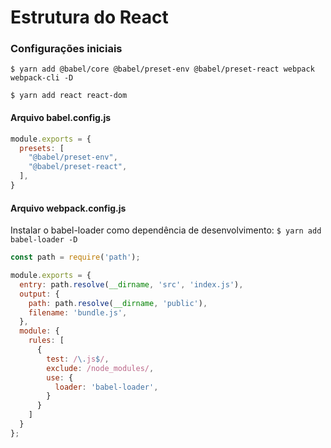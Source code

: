 # Estrutura do React

### Configurações iniciais

```console
$ yarn add @babel/core @babel/preset-env @babel/preset-react webpack webpack-cli -D
```

```console
$ yarn add react react-dom
```

#### Arquivo babel.config.js

```js
module.exports = {
  presets: [
    "@babel/preset-env",
    "@babel/preset-react",
  ],
}
```
#### Arquivo webpack.config.js

Instalar o babel-loader como dependência de desenvolvimento: `$ yarn add babel-loader -D`

```js
const path = require('path');

module.exports = {
  entry: path.resolve(__dirname, 'src', 'index.js'),
  output: {
    path: path.resolve(__dirname, 'public'),
    filename: 'bundle.js',
  },
  module: {
    rules: [
      {
        test: /\.js$/,
        exclude: /node_modules/,
        use: {
          loader: 'babel-loader',
        }
      }
    ]
  }
};
```